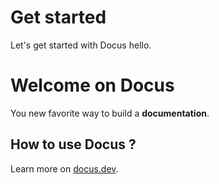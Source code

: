 # Get started

Let's get started with Docus hello.

# Welcome on Docus

You new favorite way to build a **documentation**.

## How to use Docus ?

Learn more on [docus.dev](https://docus.dev).
